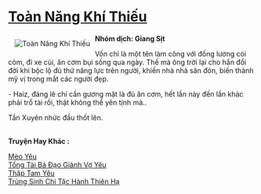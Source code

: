 <a href="https://utruyen.com/toan-nang-khi-thieu/12473/" title="Toàn Năng Khí Thiếu"><h1>Toàn Năng Khí Thiếu</h1></a><div style="display:table"><img align="right" style="float: left; padding: 10px;" src="https://utruyen.com/images/story/200x260/toan-nang-khi-thieu.jpg" alt="Toàn Năng Khí Thiếu"><b>Nhóm dịch: Giang Sịt</b><p></p>Vốn chỉ là một tên làm công với đồng lương còi cõm, đi xe cùi, ăn cơm bụi sống qua ngày. Thế mà ông trời lại cho hắn đổi đời khi bộc lộ đủ thứ năng lực trên người, khiến nhà nhà săn đón, biến thành mỹ vị trong mắt các người đẹp.<p></p>- Haiz, đáng lẽ chỉ cần gương mặt là đủ ăn cơm, hết lần này đến lần khác phải trổ tài rồi, thật không thể yên tịnh mà..<p></p>Tần Xuyên nhức đầu thốt lên.</div><p><br><b>Truyện Hay Khác :</b></p><a href="https://utruyen.com/meo-yeu/17682/" alt="Mèo Yêu">Mèo Yêu</a><br/><a href="https://github.com/quanluxury/truyenhot/tree/master/truyenhay/19171/" alt="Tổng Tài Bá Đạo Giành Vợ Yêu">Tổng Tài Bá Đạo Giành Vợ Yêu</a><br/><a href="https://github.com/quanluxury/ngontinhhot/tree/master/truyenhay/19283/" alt="Thập Tam Yêu">Thập Tam Yêu</a><br/><a href="https://github.com/quanluxury/truyenhot/tree/master/truyenhay/11495/" alt="Trùng Sinh Chi Tặc Hành Thiên Hạ">Trùng Sinh Chi Tặc Hành Thiên Hạ</a><br/>